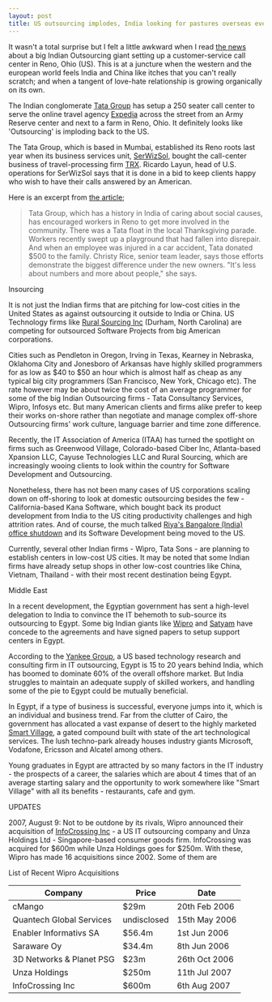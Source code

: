```yaml
---
layout: post
title: US outsourcing implodes, India looking for pastures overseas even though it ain't that green
---
```


It wasn't a total surprise but I felt a little awkward when I read <a href="http://money.cnn.com/magazines/fortune/fortune_archive/2007/08/06/100141303/">the news</a> about a big Indian Outsourcing giant setting up a customer-service call center in Reno, Ohio (US). This is at a juncture when the western and the european world feels India and China like itches that you can't really scratch; and when a tangent of love-hate relationship is growing organically on its own.

The Indian conglomerate <a href="http://www.tata.com/">Tata Group</a> has setup a 250 seater call center to serve the online travel agency <a href="http://www.expedia.com/">Expedia</a> across the street from an Army Reserve center and next to a farm in Reno, Ohio. It definitely looks like 'Outsourcing' is imploding back to the US.

The Tata Group, which is based in Mumbai, established its Reno roots last year when its business services unit, <a href="http://www.serwizsol.com/">SerWizSol</a>, bought the call-center business of travel-processing firm <a href="http://www.trx.com/">TRX</a>. Ricardo Layun, head of U.S. operations for SerWizSol says that it is done in a bid to keep clients happy who wish to have their calls answered by an American.

Here is an excerpt from <a href="http://money.cnn.com/magazines/fortune/fortune_archive/2007/08/06/100141303/">the article</a>;

> Tata Group, which has a history in India of caring about social causes, has encouraged workers in Reno to get more involved in the community. There was a Tata float in the local Thanksgiving parade. Workers recently swept up a playground that had fallen into disrepair. And when an employee was injured in a car accident, Tata donated $500 to the family. Christy Rice, senior team leader, says those efforts demonstrate the biggest difference under the new owners. "It's less about numbers and more about people," she says.

Insourcing

It is not just the Indian firms that are pitching for low-cost cities in the United States as against outsourcing it outside to India or China. US Technology firms like <a href="http://www.ruralsource.com/">Rural Sourcing Inc</a> (Durham, North Carolina) are competing for outsourced Software Projects from big American corporations.

Cities such as Pendleton in Oregon, Irving in Texas, Kearney in Nebraska, Oklahoma City and Jonesboro of Arkansas have highly skilled programmers for as low as $40 to $50 an hour which is almost half as cheap as any typical big city programmers (San Francisco, New York, Chicago etc). The rate however may be about twice the cost of an average programmer for some of the big Indian Outsourcing firms - Tata Consultancy Services, Wipro, Infosys etc. But many American clients and firms alike prefer to keep their works on-shore rather than negotiate and manage complex off-shore Outsourcing firms' work culture, language barrier and time zone difference.

Recently, the IT Association of America (ITAA) has turned the spotlight on firms such as Greenwood Village, Colorado-based Ciber Inc, Atlanta-based Xpansion LLC, Cayuse Technologies LLC and Rural Sourcing, which are increasingly wooing clients to look within the country for Software Development and Outsourcing.

Nonetheless, there has not been many cases of US corporations scaling down on off-shoring to look at domestic outsourcing besides the few - California-based Kana Software, which bought back its product development from India to the US citing productivity challenges and high attrition rates. And of course, the much talked <a href="/2007/indian-tech-no-longer-for-startups-that-does-sophisticated-technology/">Riya's Bangalore (India) office shutdown</a> and its Software Development being moved to the US.

Currently, several other Indian firms - Wipro, Tata Sons - are planning to establish centers in low-cost US cities. It may be noted that some Indian firms have already setup shops in other low-cost countries like China, Vietnam, Thailand - with their most recent destination being Egypt.

Middle East

In a recent development, the Egyptian government has sent a high-level delegation to India to convince the IT behemoth to sub-source its outsourcing to Egypt. Some big Indian giants like <a href="http://www.wipro.com/">Wipro</a> and <a href="http://www.satyam.com/">Satyam</a> have concede to the agreements and have signed papers to setup support centers in Egypt.

According to the <a href="http://www.yankeegroup.com/">Yankee Group</a>, a US based technology research and consulting firm in IT outsourcing, Egypt is 15 to 20 years behind India, which has boomed to dominate 60% of the overall offshore market. But India struggles to maintain an adequate supply of skilled workers, and handling some of the pie to Egypt could be mutually beneficial.

In Egypt, if a type of business is successful, everyone jumps into it, which is an individual and business trend. Far from the clutter of Cairo, the government has allocated a vast expanse of desert to the highly marketed <a href="http://www.smart-villages.com/">Smart Village</a>, a gated compound built with state of the art technological services. The lush techno-park already houses industry giants Microsoft, Vodafone, Ericsson and Alcatel among others.

Young graduates in Egypt are attracted by so many factors in the IT industry - the prospects of a career, the salaries which are about 4 times that of an average starting salary and the opportunity to work somewhere like "Smart Village" with all its benefits - restaurants, cafe and gym.

UPDATES

2007, August 9: Not to be outdone by its rivals, Wipro announced their acquisition of <a href="http://www.infocrossing.com/">InfoCrossing Inc</a> - a US IT outsourcing company and Unza Holdings Ltd - Singapore-based consumer goods firm. InfoCrossing was acquired for $600m while Unza Holdings goes for $250m. With these, Wipro has made 16 acquisitions since 2002. Some of them are

List of Recent Wipro Acquisitions

|Company |Price |Date |
| --- | --- | --- |
| cMango | $29m | 20th Feb 2006 |
| Quantech Global Services | undisclosed | 15th May 2006 |
| Enabler Informativs SA | $56.4m | 1st Jun 2006 |
| Saraware Oy | $34.4m | 8th Jun 2006 |
| 3D Networks & Planet PSG | $23m | 26th Oct 2006 |
| Unza Holdings | $250m | 11th Jul 2007 |
| InfoCrossing Inc | $600m | 6th Aug 2007 |